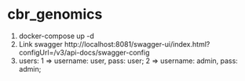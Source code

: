 # cbr_genomics
1) docker-compose up -d
2) Link swagger http://localhost:8081/swagger-ui/index.html?configUrl=/v3/api-docs/swagger-config
3) users: 1 => username: user, pass: user; 2 =>  username: admin, pass: admin;
